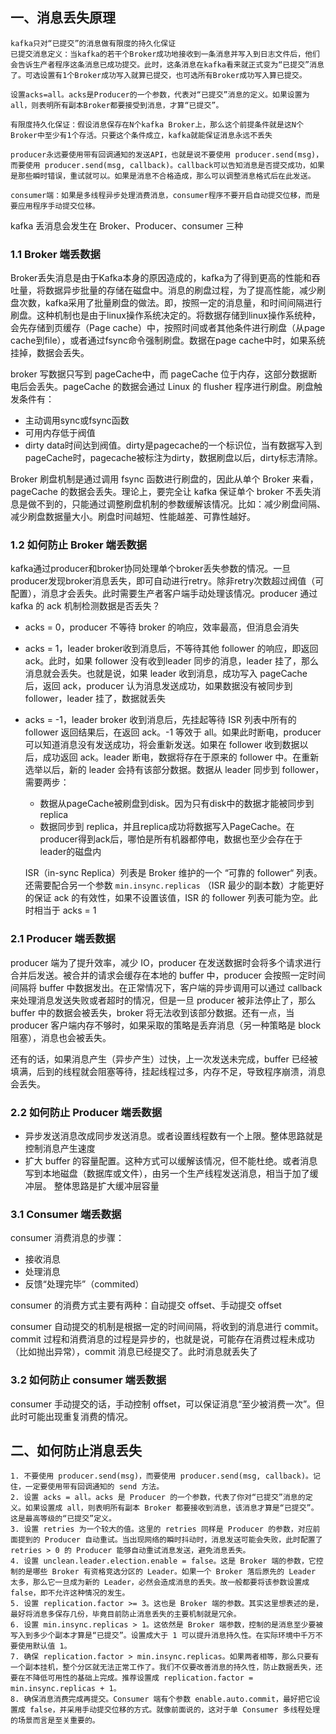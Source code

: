 ## 一、消息丢失原理

```
kafka只对“已提交”的消息做有限度的持久化保证
已提交消息定义：当kafka的若干个Broker成功地接收到一条消息并写入到日志文件后，他们会告诉生产者程序这条消息已成功提交。此时，这条消息在kafka看来就正式变为“已提交”消息了。可选设置有1个Broker成功写入就算已提交，也可选所有Broker成功写入算已提交。

设置acks=all。acks是Producer的一个参数，代表对“已提交”消息的定义。如果设置为all，则表明所有副本Broker都要接受到消息，才算“已提交”。

有限度持久化保证：假设消息保存在N个kafka Broker上，那么这个前提条件就是这N个Broker中至少有1个存活。只要这个条件成立，kafka就能保证消息永远不丢失

producer永远要使用带有回调通知的发送API，也就是说不要使用 producer.send(msg)，而要使用 producer.send(msg, callback)。callback可以告知消息是否提交成功，如果是那些瞬时错误，重试就可以。如果是消息不合格造成，那么可以调整消息格式后在此发送。

consumer端：如果是多线程异步处理消费消息，consumer程序不要开启自动提交位移，而是要应用程序手动提交位移。
```

kafka 丢消息会发生在 Broker、Producer、consumer 三种

### 1.1 Broker 端丢数据

Broker丢失消息是由于Kafka本身的原因造成的，kafka为了得到更高的性能和吞吐量，将数据异步批量的存储在磁盘中。消息的刷盘过程，为了提高性能，减少刷盘次数，kafka采用了批量刷盘的做法。即，按照一定的消息量，和时间间隔进行刷盘。这种机制也是由于linux操作系统决定的。将数据存储到linux操作系统种，会先存储到页缓存（Page cache）中，按照时间或者其他条件进行刷盘（从page cache到file），或者通过fsync命令强制刷盘。数据在page cache中时，如果系统挂掉，数据会丢失。

broker 写数据只写到 pageCache中，而 pageCache 位于内存，这部分数据断电后会丢失。pageCache 的数据会通过 Linux 的 flusher 程序进行刷盘。刷盘触发条件有：

- 主动调用sync或fsync函数
- 可用内存低于阀值
- dirty data时间达到阀值。dirty是pagecache的一个标识位，当有数据写入到pageCache时，pagecache被标注为dirty，数据刷盘以后，dirty标志清除。

Broker 刷盘机制是通过调用 fsync 函数进行刷盘的，因此从单个 Broker 来看，pageCache 的数据会丢失。理论上，要完全让 kafka 保证单个 broker 不丢失消息是做不到的，只能通过调整刷盘机制的参数缓解该情况。比如：减少刷盘间隔、减少刷盘数据量大小。刷盘时间越短、性能越差、可靠性越好。

### 1.2 如何防止 Broker 端丢数据

kafka通过producer和broker协同处理单个broker丢失参数的情况。一旦producer发现broker消息丢失，即可自动进行retry。除非retry次数超过阀值（可配置），消息才会丢失。此时需要生产者客户端手动处理该情况。producer 通过kafka 的 ack 机制检测数据是否丢失？

- acks = 0，producer 不等待 broker 的响应，效率最高，但消息会消失

- acks = 1，leader broker收到消息后，不等待其他 follower 的响应，即返回 ack。此时，如果 follower 没有收到leader 同步的消息，leader 挂了，那么消息就会丢失。也就是说，如果 leader 收到消息，成功写入 pageCache 后，返回 ack，producer 认为消息发送成功，如果数据没有被同步到 follower，leader 挂了，数据就丢失

- acks = -1，leader broker 收到消息后，先挂起等待 ISR 列表中所有的 follower 返回结果后，在返回 ack。-1 等效于 all。如果此时断电，producer 可以知道消息没有发送成功，将会重新发送。如果在 follower 收到数据以后，成功返回 ack。leader 断电，数据将存在于原来的 follower 中。在重新选举以后，新的 leader 会持有该部分数据。数据从 leader 同步到 follower，需要两步：

    - 数据从pageCache被刷盘到disk。因为只有disk中的数据才能被同步到 replica
    - 数据同步到 replica，并且replica成功将数据写入PageCache。在producer得到ack后，哪怕是所有机器都停电，数据也至少会存在于leader的磁盘内

    ISR（in-sync Replica）列表是 Broker 维护的一个 “可靠的 follower“ 列表。还需要配合另一个参数 `min.insync.replicas` （ISR 最少的副本数）才能更好的保证 ack 的有效性，如果不设置该值，ISR 的 follower 列表可能为空。此时相当于 acks = 1

### 2.1 Producer 端丢数据

producer 端为了提升效率，减少 IO，producer 在发送数据时会将多个请求进行合并后发送。被合并的请求会缓存在本地的 buffer 中，producer 会按照一定时间间隔将 buffer 中数据发出。在正常情况下，客户端的异步调用可以通过 callback 来处理消息发送失败或者超时的情况，但是一旦 producer 被非法停止了，那么 buffer 中的数据会被丢失，broker 将无法收到该部分数据。还有一点，当 producer 客户端内存不够时，如果采取的策略是丢弃消息（另一种策略是 block阻塞），消息也会被丢失。

还有的话，如果消息产生（异步产生）过快，上一次发送未完成，buffer 已经被填满，后到的线程就会阻塞等待，挂起线程过多，内存不足，导致程序崩溃，消息会丢失。

### 2.2 如何防止 Producer 端丢数据

- 异步发送消息改成同步发送消息。或者设置线程数有一个上限。整体思路就是控制消息产生速度
- 扩大 buffer 的容量配置。这种方式可以缓解该情况，但不能杜绝。或者消息写到本地磁盘（数据库或文件），由另一个生产线程发送消息，相当于加了缓冲层。 整体思路是扩大缓冲层容量

### 3.1 Consumer 端丢数据

consumer 消费消息的步骤：

- 接收消息
- 处理消息
- 反馈“处理完毕”（commited）

consumer 的消费方式主要有两种：自动提交 offset、手动提交 offset

consumer 自动提交的机制是根据一定的时间间隔，将收到的消息进行 commit。commit 过程和消费消息的过程是异步的，也就是说，可能存在消费过程未成功（比如抛出异常），commit 消息已经提交了。此时消息就丢失了

### 3.2 如何防止 consumer 端丢数据

consumer 手动提交的话，手动控制 offset，可以保证消息“至少被消费一次”。但此时可能出现重复消费的情况。

## 二、如何防止消息丢失

```
1. 不要使用 producer.send(msg)，而要使用 producer.send(msg, callback)。记住，一定要使用带有回调通知的 send 方法。
2. 设置 acks = all。acks 是 Producer 的一个参数，代表了你对“已提交”消息的定义。如果设置成 all，则表明所有副本 Broker 都要接收到消息，该消息才算是“已提交”。这是最高等级的“已提交”定义。
3. 设置 retries 为一个较大的值。这里的 retries 同样是 Producer 的参数，对应前面提到的 Producer 自动重试。当出现网络的瞬时抖动时，消息发送可能会失败，此时配置了 retries > 0 的 Producer 能够自动重试消息发送，避免消息丢失。
4. 设置 unclean.leader.election.enable = false。这是 Broker 端的参数，它控制的是哪些 Broker 有资格竞选分区的 Leader。如果一个 Broker 落后原先的 Leader 太多，那么它一旦成为新的 Leader，必然会造成消息的丢失。故一般都要将该参数设置成 false，即不允许这种情况的发生。
5. 设置 replication.factor >= 3。这也是 Broker 端的参数。其实这里想表述的是，最好将消息多保存几份，毕竟目前防止消息丢失的主要机制就是冗余。
6. 设置 min.insync.replicas > 1。这依然是 Broker 端参数，控制的是消息至少要被写入到多少个副本才算是“已提交”。设置成大于 1 可以提升消息持久性。在实际环境中千万不要使用默认值 1。
7. 确保 replication.factor > min.insync.replicas。如果两者相等，那么只要有一个副本挂机，整个分区就无法正常工作了。我们不仅要改善消息的持久性，防止数据丢失，还要在不降低可用性的基础上完成。推荐设置成 replication.factor = min.insync.replicas + 1。
8. 确保消息消费完成再提交。Consumer 端有个参数 enable.auto.commit，最好把它设置成 false，并采用手动提交位移的方式。就像前面说的，这对于单 Consumer 多线程处理的场景而言是至关重要的。
```

